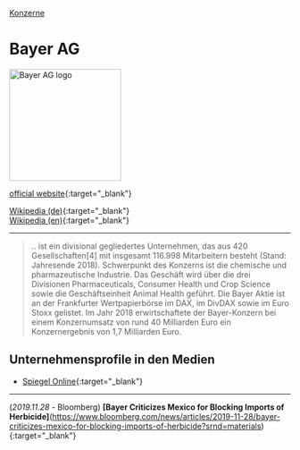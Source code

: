 [Konzerne](../konzerne.html)   

# Bayer AG

<img src="https://upload.wikimedia.org/wikipedia/commons/f/f7/Logo_Bayer.svg" height="200" alt="Bayer AG logo">

[official website](https://www.bayer.de/){:target="_blank"}      

[Wikipedia (de)](https://de.wikipedia.org/wiki/Bayer_AG){:target="_blank"}   
[Wikipedia (en)](https://en.wikipedia.org/wiki/Bayer){:target="_blank"}   

---

> .. ist ein divisional gegliedertes Unternehmen, das aus 420 Gesellschaften[4] mit insgesamt 116.998 Mitarbeitern besteht (Stand: Jahresende 2018). Schwerpunkt des Konzerns ist die chemische und pharmazeutische Industrie. Das Geschäft wird über die drei Divisionen Pharmaceuticals, Consumer Health und Crop Science sowie die Geschäftseinheit Animal Health geführt. Die Bayer Aktie ist an der Frankfurter Wertpapierbörse im DAX, im DivDAX sowie im Euro Stoxx gelistet. Im Jahr 2018 erwirtschaftete der Bayer-Konzern bei einem Konzernumsatz von rund 40 Milliarden Euro ein Konzernergebnis von 1,7 Milliarden Euro.


## Unternehmensprofile in den Medien
* [Spiegel Online](https://www.spiegel.de/thema/bayer/){:target="_blank"}

---

(_2019.11.28_ - Bloomberg) **[Bayer Criticizes Mexico for Blocking Imports of Herbicide]**(https://www.bloomberg.com/news/articles/2019-11-28/bayer-criticizes-mexico-for-blocking-imports-of-herbicide?srnd=materials){:target="_blank"}   
